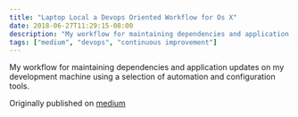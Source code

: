```yaml
---
title: "Laptop Local a Devops Oriented Workflow for Os X"
date: 2018-06-27T11:29:15-08:00
description: "My workflow for maintaining dependencies and application updates on my development machine using a selection of automation and configuration tools."
tags: ["medium", "devops", "continuous improvement"]
---
```


My workflow for maintaining dependencies and application updates on my development machine using a selection of automation and configuration tools.

Originally published on
[medium](https://medium.com/@jedschneider/laptop-local-a-devops-oriented-workflow-for-mac-os-x-ecc67c6badf)

